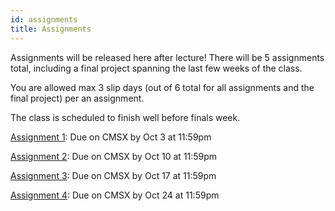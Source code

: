 ```yaml
---
id: assignments
title: Assignments
---
```


Assignments will be released here after lecture! There will be 5 assignments total,
including a final project spanning the last few weeks of the class.

You are allowed max 3 slip days (out of 6 total for all assignments and the final project) per an assignment.

The class is scheduled to finish well before finals week.

[Assignment 1](/docs/assignment1): Due on CMSX by Oct 3 at 11:59pm

[Assignment 2](/docs/assignment2): Due on CMSX by Oct 10 at 11:59pm

[Assignment 3](/docs/assignment3): Due on CMSX by Oct 17 at 11:59pm

[Assignment 4](/docs/assignment4): Due on CMSX by Oct 24 at 11:59pm
